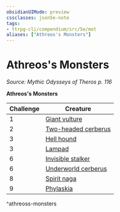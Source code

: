 ```yaml
---
obsidianUIMode: preview
cssclasses: json5e-note
tags:
- ttrpg-cli/compendium/src/5e/mot
aliases: ["Athreos's Monsters"]
---
```

# Athreos's Monsters
*Source: Mythic Odysseys of Theros p. 116* 

**Athreos's Monsters**

| Challenge | Creature |
|-----------|----------|
| 1 | [Giant vulture](giant-vulture.md) |
| 2 | [Two-headed cerberus](two-headed-cerberus-mot.md) |
| 3 | [Hell hound](hell-hound.md) |
| 3 | [Lampad](lampad-mot.md) |
| 6 | [Invisible stalker](invisible-stalker.md) |
| 6 | [Underworld cerberus](underworld-cerberus-mot.md) |
| 8 | [Spirit naga](spirit-naga.md) |
| 9 | [Phylaskia](phylaskia-mot.md) |
^athreoss-monsters